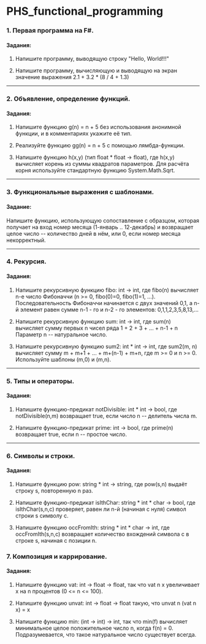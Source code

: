 # PHS_functional_programming

### 1. Первая программа на F#.
####  Задания:

1. Напишите программу, выводящую строку "Hello, World!!!"

2. Напишите программу, вычисляющую и выводящую на экран значение выражения 2.1 + 3.2 * (8 / 4 + 1.3)

----
### 2. Объявление, определение функций.
#### Задания: 

1. Напишите функцию g(n) = n + 5 без использования анонимной функции, и в комментариях укажите её тип.

2. Реализуйте функцию gg(n) = n + 5 с помощью лямбда-функции.

3. Напишите функцию h(x,y) (тип float * float -> float), где h(x,y) вычисляет корень из суммы квадратов параметров. Для расчёта корня используйте стандартную функцию System.Math.Sqrt.
---

### 3. Функциональные выражения с шаблонами.
#### Задание:

Напишите функцию, использующую сопоставление с образцом, которая получает на вход номер месяца (1-январь .. 12-декабрь) и возвращает целое число -- количество дней в нём, или 0, если номер месяца некорректный.

---
### 4. Рекурсия.
#### Задания:

1. Напишите рекурсивную функцию fibo: int -> int, где fibo(n) вычисляет n-е число Фибоначчи (n >= 0, fibo(0)=0, fibo(1)=1, ...). Последовательность Фибоначчи начинается с двух значений 0,1, а n-й элемент равен сумме n-1 - го и n-2 - го элементов: 0,1,1,2,3,5,8,13,...

2. Напишите рекурсивную функцию sum: int -> int, где sum(n) вычисляет сумму первых n чисел ряда 1 + 2 + 3 + ... + n-1 + n
Параметр n -- натуральное число.

3. Напишите рекурсивную функцию sum2: int * int -> int, где sum2(m, n) вычисляет сумму m + m+1 + ... + m+(n-1) + m+n, где m >= 0 и n >= 0.
Используйте шаблоны (m,0) и (m,n).

----

### 5. Типы и операторы.
#### Задания:

1. Напишите функцию-предикат notDivisible: int * int -> bool, где notDivisible(n,m) возвращает true, если число n -- делитель числа m.

2. Напишите функцию-предикат prime: int -> bool, где prime(n) возвращает true, если n -- простое число.

----

### 6. Символы и строки.
#### Задания:

1. Напишите функцию pow: string * int -> string, где pow(s,n) выдаёт строку s, повторенную n раз.

2. Напишите функцию-предикат isIthChar: string * int * char -> bool, где isIthChar(s,n,c) проверяет, равен ли n-й (начиная с нуля) символ строки s символу c.

3. Напишите функцию occFromIth: string * int * char -> int, где occFromIth(s,n,c) возвращает количество вхождений символа с в строке s, начиная с позиции n.


### 7. Композиция и каррирование.
#### Задания:
1. Напишите функцию vat: int -> float -> float, так что vat n x увеличивает x на n процентов (0 <= n <= 100).

2. Напишите функцию unvat: int -> float -> float такую, что
unvat n (vat n x) = x

3. Напишите функцию min: (int -> int) -> int, так что min(f) вычисляет минимальное целое положительное число n, когда f(n) = 0. Подразумевается, что такое натуральное число существует всегда.
